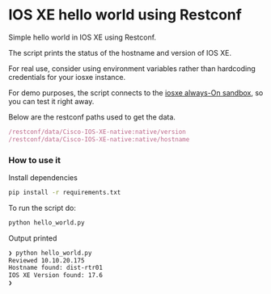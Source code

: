 # IOS XE hello world using Restconf

Simple hello world in IOS XE using Restconf.

The script prints the status of the hostname and version of IOS XE.

For real use, consider using environment variables rather than hardcoding credentials for your iosxe instance.

For demo purposes, the script connects to the [iosxe always-On sandbox](https://developer.cisco.com/site/sandbox/), so you can test it right away.

Below are the restconf paths used to get the data.

```javascript
/restconf/data/Cisco-IOS-XE-native:native/version
/restconf/data/Cisco-IOS-XE-native:native/hostname
```

### How to use it

Install dependencies

```bash
pip install -r requirements.txt
```

To run the script do:

```bash
python hello_world.py
```

Output printed

```bash
❯ python hello_world.py
Reviewed 10.10.20.175
Hostname found: dist-rtr01
IOS XE Version found: 17.6
❯
```

